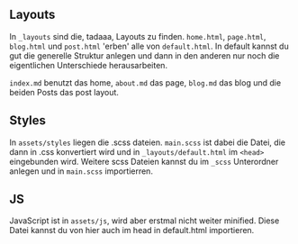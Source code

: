 ## Layouts

In `_layouts` sind die, tadaaa, Layouts zu finden.
`home.html`, `page.html`, `blog.html` und `post.html` 'erben' alle von `default.html`. In default kannst du gut die generelle Struktur anlegen und dann in den anderen nur noch die eigentlichen Unterschiede herausarbeiten.

`index.md` benutzt das home, `about.md` das page, `blog.md` das blog und die beiden Posts das post layout.


## Styles

In `assets/styles` liegen die .scss dateien. `main.scss` ist dabei die Datei, die dann in .css konvertiert wird und in `_layouts/default.html` im `<head>` eingebunden wird.
Weitere scss Dateien kannst du im `_scss` Unterordner anlegen und in `main.scss` importierren.

## JS

JavaScript ist in `assets/js`, wird aber erstmal nicht weiter minified. Diese Datei kannst du von hier auch im head in default.html importieren.
